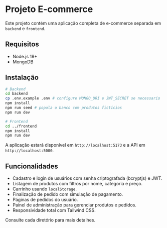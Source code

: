 # Projeto E-commerce

Este projeto contém uma aplicação completa de e-commerce separada em `backend` e `frontend`.

## Requisitos
- Node.js 18+
- MongoDB

## Instalação

```bash
# Backend
cd backend
cp .env.example .env # configure MONGO_URI e JWT_SECRET se necessario
npm install
npm run seed # popula o banco com produtos fictícios
npm run dev

# Frontend
cd ../frontend
npm install
npm run dev
```

A aplicação estará disponível em `http://localhost:5173` e a API em `http://localhost:5000`.

## Funcionalidades
- Cadastro e login de usuários com senha criptografada (bcryptjs) e JWT.
- Listagem de produtos com filtros por nome, categoria e preço.
- Carrinho usando `localStorage`.
- Finalização de pedido com simulação de pagamento.
- Páginas de pedidos do usuário.
- Painel de administração para gerenciar produtos e pedidos.
- Responsividade total com Tailwind CSS.

Consulte cada diretório para mais detalhes.
